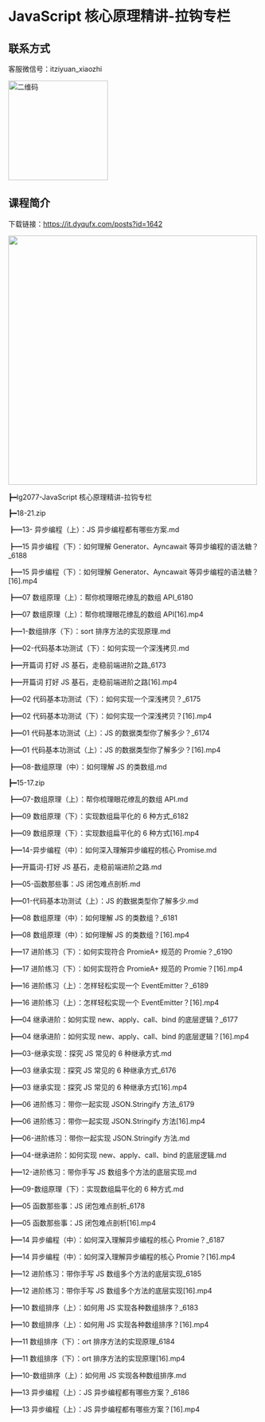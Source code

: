 # JavaScript 核心原理精讲-拉钩专栏

## 联系方式

客服微信号：itziyuan_xiaozhi

<img src="https://ziyuanyun.oss-cn-guangzhou.aliyuncs.com/common/20240614073449/666b82192834a.jpg" width="200" height="200" alt="二维码">

## 课程简介

下载链接：https://it.dyqufx.com/posts?id=1642

<img src="https://ziyuanyun.oss-cn-guangzhou.aliyuncs.com/yun/20240515183457/66448fd1d26eb.jpg" width="500" alt="">

  ┣━lg2077-JavaScript 核心原理精讲-拉钩专栏

 ┣━18-21.zip

 ┣━13- 异步编程（上）：JS 异步编程都有哪些方案.md

 ┣━15 异步编程（下）：如何理解 Generator、Ayncawait 等异步编程的语法糖？_6188

 ┣━15 异步编程（下）：如何理解 Generator、Ayncawait 等异步编程的语法糖？[16].mp4

 ┣━07 数组原理（上）：帮你梳理眼花缭乱的数组 API_6180

 ┣━07 数组原理（上）：帮你梳理眼花缭乱的数组 API[16].mp4

 ┣━1-数组排序（下）：sort 排序方法的实现原理.md

 ┣━02-代码基本功测试（下）：如何实现一个深浅拷贝.md

 ┣━开篇词 打好 JS 基石，走稳前端进阶之路_6173

 ┣━开篇词 打好 JS 基石，走稳前端进阶之路[16].mp4

 ┣━02 代码基本功测试（下）：如何实现一个深浅拷贝？_6175

 ┣━02 代码基本功测试（下）：如何实现一个深浅拷贝？[16].mp4

 ┣━01 代码基本功测试（上）：JS 的数据类型你了解多少？_6174

 ┣━01 代码基本功测试（上）：JS 的数据类型你了解多少？[16].mp4

 ┣━08-数组原理（中）：如何理解 JS 的类数组.md

 ┣━15-17.zip

 ┣━07-数组原理（上）：帮你梳理眼花缭乱的数组 API.md

 ┣━09 数组原理（下）：实现数组扁平化的 6 种方式_6182

 ┣━09 数组原理（下）：实现数组扁平化的 6 种方式[16].mp4

 ┣━14-异步编程（中）：如何深入理解异步编程的核心 Promise.md

 ┣━开篇词-打好 JS 基石，走稳前端进阶之路.md

 ┣━05-函数那些事：JS 闭包难点剖析.md

 ┣━01-代码基本功测试（上）：JS 的数据类型你了解多少.md

 ┣━08 数组原理（中）：如何理解 JS 的类数组？_6181

 ┣━08 数组原理（中）：如何理解 JS 的类数组？[16].mp4

 ┣━17 进阶练习（下）：如何实现符合 PromieA+ 规范的 Promie？_6190

 ┣━17 进阶练习（下）：如何实现符合 PromieA+ 规范的 Promie？[16].mp4

 ┣━16 进阶练习（上）：怎样轻松实现一个 EventEmitter？_6189

 ┣━16 进阶练习（上）：怎样轻松实现一个 EventEmitter？[16].mp4

 ┣━04 继承进阶：如何实现 new、apply、call、bind 的底层逻辑？_6177

 ┣━04 继承进阶：如何实现 new、apply、call、bind 的底层逻辑？[16].mp4

 ┣━03-继承实现：探究 JS 常见的 6 种继承方式.md

 ┣━03 继承实现：探究 JS 常见的 6 种继承方式_6176

 ┣━03 继承实现：探究 JS 常见的 6 种继承方式[16].mp4

 ┣━06 进阶练习：带你一起实现 JSON.Stringify 方法_6179

 ┣━06 进阶练习：带你一起实现 JSON.Stringify 方法[16].mp4

 ┣━06-进阶练习：带你一起实现 JSON.Stringify 方法.md

 ┣━04-继承进阶：如何实现 new、apply、call、bind 的底层逻辑.md

 ┣━12-进阶练习：带你手写 JS 数组多个方法的底层实现.md

 ┣━09-数组原理（下）：实现数组扁平化的 6 种方式.md

 ┣━05 函数那些事：JS 闭包难点剖析_6178

 ┣━05 函数那些事：JS 闭包难点剖析[16].mp4

 ┣━14 异步编程（中）：如何深入理解异步编程的核心 Promie？_6187

 ┣━14 异步编程（中）：如何深入理解异步编程的核心 Promie？[16].mp4

 ┣━12 进阶练习：带你手写 JS 数组多个方法的底层实现_6185

 ┣━12 进阶练习：带你手写 JS 数组多个方法的底层实现[16].mp4

 ┣━10 数组排序（上）：如何用 JS 实现各种数组排序？_6183

 ┣━10 数组排序（上）：如何用 JS 实现各种数组排序？[16].mp4

 ┣━11 数组排序（下）：ort 排序方法的实现原理_6184

 ┣━11 数组排序（下）：ort 排序方法的实现原理[16].mp4

 ┣━10-数组排序（上）：如何用 JS 实现各种数组排序.md

 ┣━13 异步编程（上）：JS 异步编程都有哪些方案？_6186

 ┣━13 异步编程（上）：JS 异步编程都有哪些方案？[16].mp4

  